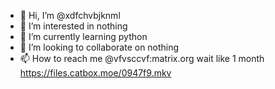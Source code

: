 - 👋 Hi, I’m @xdfchvbjknml
- 👀 I’m interested in nothing
- 🌱 I’m currently learning python
- 💞️ I’m looking to collaborate on nothing
- 📫 How to reach me @vfvsccvf:matrix.org wait like 1 month
https://files.catbox.moe/0947f9.mkv
<!---
xdfchvbjknml/xdfchvbjknml is a ✨ special ✨ repository because its `README.md` (this file) appears on your GitHub profile.
You can click the Preview link to take a look at your changes.
--->
